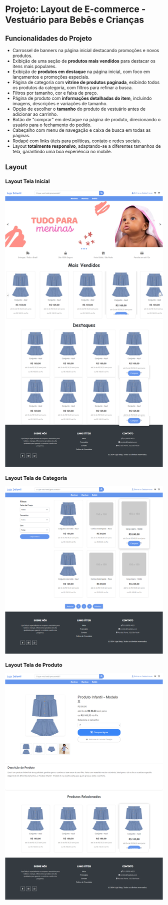 # Projeto: Layout de E-commerce - Vestuário para Bebês e Crianças

## Funcionalidades do Projeto

- Carrossel de banners na página inicial destacando promoções e novos produtos.
- Exibição de uma seção de **produtos mais vendidos** para destacar os itens mais populares.
- Exibição de **produtos em destaque** na página inicial, com foco em lançamentos e promoções especiais.
- Página de categoria com **vitrine de produtos paginada**, exibindo todos os produtos da categoria, com filtros para refinar a busca.
- Filtros por tamanho, cor e faixa de preço.
- Página de produto com **informações detalhadas do item**, incluindo imagens, descrições e variações de tamanho.
- Opção de escolher o **tamanho** do produto de vestuário antes de adicionar ao carrinho.
- Botão de "comprar" em destaque na página de produto, direcionando o usuário para o fechamento do pedido.
- Cabeçalho com menu de navegação e caixa de busca em todas as páginas.
- Rodapé com links úteis para políticas, contato e redes sociais.
- Layout **totalmente responsivo**, adaptando-se a diferentes tamanhos de tela, garantindo uma boa experiência no mobile.

## Layout

### Layout Tela Inicial
![Protótipo da tela inicial](https://github.com/Eric0254/LojaBaby/blob/main/DocImg/TelaHome.png)

### Layout Tela de Categoria
![Protótipo da tela de categoria](https://github.com/Eric0254/LojaBaby/blob/main/DocImg/TelaCategoria.png)

### Layout Tela de Produto
![Protótipo da tela de produto](https://github.com/Eric0254/LojaBaby/blob/main/DocImg/telaProdInt.png)

